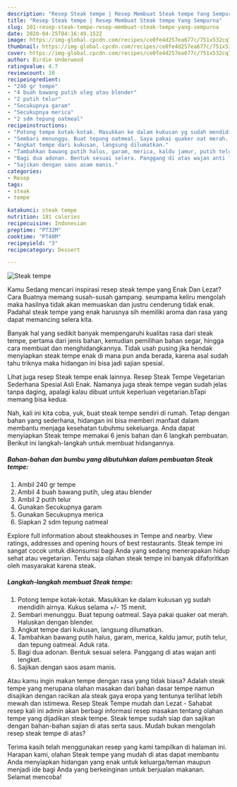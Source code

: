 ```yaml
---
description: "Resep Steak tempe | Resep Membuat Steak tempe Yang Sempurna"
title: "Resep Steak tempe | Resep Membuat Steak tempe Yang Sempurna"
slug: 101-resep-steak-tempe-resep-membuat-steak-tempe-yang-sempurna
date: 2020-04-25T04:16:49.152Z
image: https://img-global.cpcdn.com/recipes/ce0fe4d257ea677c/751x532cq70/steak-tempe-foto-resep-utama.jpg
thumbnail: https://img-global.cpcdn.com/recipes/ce0fe4d257ea677c/751x532cq70/steak-tempe-foto-resep-utama.jpg
cover: https://img-global.cpcdn.com/recipes/ce0fe4d257ea677c/751x532cq70/steak-tempe-foto-resep-utama.jpg
author: Birdie Underwood
ratingvalue: 4.7
reviewcount: 10
recipeingredient:
- "240 gr tempe"
- "4 buah bawang putih uleg atau blender"
- "2 putih telur"
- "Secukupnya garam"
- "Secukupnya merica"
- "2 sdm tepung oatmeal"
recipeinstructions:
- "Potong tempe kotak-kotak. Masukkan ke dalam kukusan yg sudah mendidih airnya. Kukus selama +/- 15 menit."
- "Sembari menunggu. Buat tepung oatmeal. Saya pakai quaker oat merah. Haluskan dengan blender."
- "Angkat tempe dari kukusan, langsung dilumatkan."
- "Tambahkan bawang putih halus, garam, merica, kaldu jamur, putih telur, dan tepung oatmeal. Aduk rata."
- "Bagi dua adonan. Bentuk sesuai selera. Panggang di atas wajan anti lengket."
- "Sajikan dengan saos asam manis."
categories:
- Resep
tags:
- steak
- tempe

katakunci: steak tempe 
nutrition: 181 calories
recipecuisine: Indonesian
preptime: "PT32M"
cooktime: "PT40M"
recipeyield: "3"
recipecategory: Dessert

---
```



![Steak tempe](https://img-global.cpcdn.com/recipes/ce0fe4d257ea677c/751x532cq70/steak-tempe-foto-resep-utama.jpg)

Kamu Sedang mencari inspirasi resep steak tempe yang Enak Dan Lezat? Cara Buatnya memang susah-susah gampang. seumpama keliru mengolah maka hasilnya tidak akan memuaskan dan justru cenderung tidak enak. Padahal steak tempe yang enak harusnya sih memiliki aroma dan rasa yang dapat memancing selera kita.

Banyak hal yang sedikit banyak mempengaruhi kualitas rasa dari steak tempe, pertama dari jenis bahan, kemudian pemilihan bahan segar, hingga cara membuat dan menghidangkannya. Tidak usah pusing jika hendak menyiapkan steak tempe enak di mana pun anda berada, karena asal sudah tahu triknya maka hidangan ini bisa jadi sajian spesial.

Lihat juga resep Steak tempe enak lainnya. Resep Steak Tempe Vegetarian Sederhana Spesial Asli Enak. Namanya juga steak tempe vegan sudah jelas tanpa daging, apalagi kalau dibuat untuk keperluan vegetarian.bTapi memang bisa kedua.


Nah, kali ini kita coba, yuk, buat steak tempe sendiri di rumah. Tetap dengan bahan yang sederhana, hidangan ini bisa memberi manfaat dalam membantu menjaga kesehatan tubuhmu sekeluarga. Anda dapat menyiapkan Steak tempe memakai 6 jenis bahan dan 6 langkah pembuatan. Berikut ini langkah-langkah untuk membuat hidangannya.

<!--inarticleads1-->

##### Bahan-bahan dan bumbu yang dibutuhkan dalam pembuatan Steak tempe:

1. Ambil 240 gr tempe
1. Ambil 4 buah bawang putih, uleg atau blender
1. Ambil 2 putih telur
1. Gunakan Secukupnya garam
1. Gunakan Secukupnya merica
1. Siapkan 2 sdm tepung oatmeal


Explore full information about steakhouses in Tempe and nearby. View ratings, addresses and opening hours of best restaurants. Steak tempe ini sangat cocok untuk dikonsumsi bagi Anda yang sedang menerapakan hidup sehat atau vegetarian. Tentu saja olahan steak tempe ini banyak difaforitkan oleh masyarakat karena steak. 

<!--inarticleads2-->

##### Langkah-langkah membuat Steak tempe:

1. Potong tempe kotak-kotak. Masukkan ke dalam kukusan yg sudah mendidih airnya. Kukus selama +/- 15 menit.
1. Sembari menunggu. Buat tepung oatmeal. Saya pakai quaker oat merah. Haluskan dengan blender.
1. Angkat tempe dari kukusan, langsung dilumatkan.
1. Tambahkan bawang putih halus, garam, merica, kaldu jamur, putih telur, dan tepung oatmeal. Aduk rata.
1. Bagi dua adonan. Bentuk sesuai selera. Panggang di atas wajan anti lengket.
1. Sajikan dengan saos asam manis.


Atau kamu ingin makan tempe dengan rasa yang tidak biasa? Adalah steak tempe yang merupana olahan masakan dari bahan dasar tempe namun disajikan dengan racikan ala steak gaya eropa yang tentunya terlihat lebih mewah dan istimewa. Resep Steak Tempe mudah dan Lezat - Sahabat resep kali ini admin akan berbagi informasi resep masakan tentang olahan tempe yang dijadikan steak tempe. Steak tempe sudah siap dan sajikan dengan bahan-bahan sajian di atas serta saus. Mudah bukan mengolah resep steak tempe di atas? 

Terima kasih telah menggunakan resep yang kami tampilkan di halaman ini. Harapan kami, olahan Steak tempe yang mudah di atas dapat membantu Anda menyiapkan hidangan yang enak untuk keluarga/teman maupun menjadi ide bagi Anda yang berkeinginan untuk berjualan makanan. Selamat mencoba!
